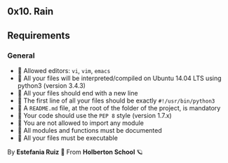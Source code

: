 ## 0x10. Rain

## Requirements
### General
- 🚩 Allowed editors: `vi`, `vim`, `emacs`
- 🚩 All your files will be interpreted/compiled on Ubuntu 14.04 LTS using python3 (version 3.4.3)
- 🚩 All your files should end with a new line
- 🚩 The first line of all your files should be exactly `#!/usr/bin/python3`
- 🚩 A `README.md` file, at the root of the folder of the project, is mandatory
- 🚩 Your code should use the `PEP 8` style (version 1.7.x)
- 🚩 You are not allowed to import any module
- 🚩 All modules and functions must be documented
- 🚩 All your files must be executable

By **Estefania Ruiz** 🦌 From **Holberton School** 🪐